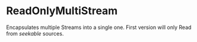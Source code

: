 # ReadOnlyMultiStream
Encapsulates multiple Streams into a single one. First version will only Read from *seekable* sources.
